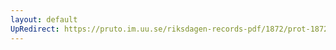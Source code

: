 ```yaml
---
layout: default
UpRedirect: https://pruto.im.uu.se/riksdagen-records-pdf/1872/prot-1872--fk--424/prot-1872--fk--424_031.pdf
---
```

